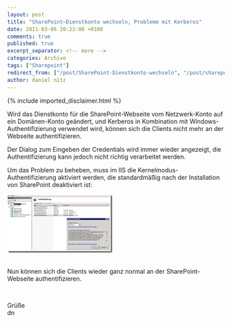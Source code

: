```yaml
---
layout: post
title: "SharePoint–Dienstkonto wechseln, Probleme mit Kerberos"
date: 2011-03-06 20:23:00 +0100
comments: true
published: true
excerpt_separator: <!-- more -->
categories: Archive
tags: ["Sharepoint"]
redirect_from: ["/post/SharePoint-Dienstkonto-wechseln", "/post/sharepoint-dienstkonto-wechseln"]
author: daniel nitz
---
```

<!-- more -->
{% include imported_disclaimer.html %}
<p>Wird das Dienstkonto f&uuml;r die SharePoint-Webseite vom Netzwerk-Konto auf ein Dom&auml;nen-Konto ge&auml;ndert, und Kerberos in Kombination mit Windows-Authentifizierung verwendet wird, k&ouml;nnen sich die Clients nicht mehr an der Webseite authentifizieren.</p>
<p>Der Dialog zum Eingeben der Credentials wird immer wieder angezeigt, die Authentifizierung kann jedoch nicht richtig verarbeitet werden.</p>
<p>Um das Problem zu beheben, muss im IIS die Kernelmodus-Authentifizierung aktiviert werden, die standardm&auml;&szlig;ig nach der Installation von SharePoint deaktiviert ist:</p>
<p><a href="/assets/image_299.png"><img style="background-image: none; margin: 0px; padding-left: 0px; padding-right: 0px; display: inline; padding-top: 0px; border: 0px;" title="image" src="/assets/image_thumb_297.png" border="0" alt="image" width="244" height="136" /></a></p>
<p><br />Nun k&ouml;nnen sich die Clients wieder ganz normal an der SharePoint-Webseite authentifizieren.</p>
<p>&nbsp;</p>
<p>Gr&uuml;&szlig;e   <br />dn</p>
